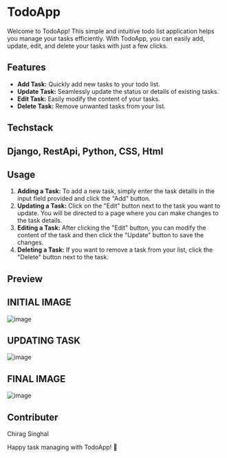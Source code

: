 # TodoApp

Welcome to TodoApp! This simple and intuitive todo list application helps you manage your tasks efficiently. With TodoApp, you can easily add, update, edit, and delete your tasks with just a few clicks.

## Features
- **Add Task:** Quickly add new tasks to your todo list.
- **Update Task:** Seamlessly update the status or details of existing tasks.
- **Edit Task:** Easily modify the content of your tasks.
- **Delete Task:** Remove unwanted tasks from your list.

## Techstack
## Django, RestApi, Python, CSS, Html

## Usage
1. **Adding a Task:** To add a new task, simply enter the task details in the input field provided and click the "Add" button.
2. **Updating a Task:** Click on the "Edit" button next to the task you want to update. You will be directed to a page where you can make changes to the task details.
3. **Editing a Task:** After clicking the "Edit" button, you can modify the content of the task and then click the "Update" button to save the changes.
4. **Deleting a Task:** If you want to remove a task from your list, click the "Delete" button next to the task.

## Preview
## INITIAL IMAGE
![image](https://github.com/Chiragsinghal24/TODOS/assets/102845461/36673e00-718c-4d10-862a-52e8d6ba2c00)
## UPDATING TASK
![image](https://github.com/Chiragsinghal24/TODOS/assets/102845461/722a7e64-dda8-4873-acd6-36d63a3ca1a9)
## FINAL IMAGE
![image](https://github.com/Chiragsinghal24/TODOS/assets/102845461/0af54e48-13bd-4d8d-a316-3af1fded8e1a)




## Contributer
Chirag Singhal

Happy task managing with TodoApp! 🚀
